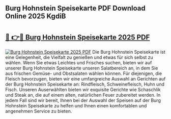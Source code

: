 ## Burg Hohnstein Speisekarte PDF Download Online 2025 KgdiB

# <h2><a href="http://gc773r.nevu.top/?p=Burg+Hohnstein+Speisekarte">🔗 👉🔴 Burg Hohnstein Speisekarte 2025 PDF</a></h2>

[![Burg Hohnstein Speisekarte 2025 PDF](https://i.imgur.com/dBaPXMq.png)](http://gc773r.nevu.top/?p=Burg+Hohnstein+Speisekarte)
Die Burg Hohnstein Speisekarte ist eine Gelegenheit, die Vielfalt zu genießen und etwas für sich selbst zu wählen. Wenn Sie etwas Leichtes und Frisches suchen, bieten wir auf unserer Burg Hohnstein Speisekarte unseren Salatbereich an, in dem Sie aus frischen Gemüse- und Obstsalaten wählen können. Für diejenigen, die Fleisch bevorzugen, bieten wir eine umfangreiche Auswahl an Gerichten auf der Burg Hohnstein Speisekarte an: Rindfleisch, Schweinefleisch, Huhn und Fisch. Unseren Auserwählten bieten wir exquisite Gerichte wie Schaschlik und Steak an, die auf einem alten, natürlichen Feuer zubereitet werden. In jedem Fall sind wir bereit, Ihnen bei der Auswahl der Speisen auf der Burg Hohnstein Speisekarte zu helfen und Ihnen einen komfortablen und angenehmen Service zu bieten.
